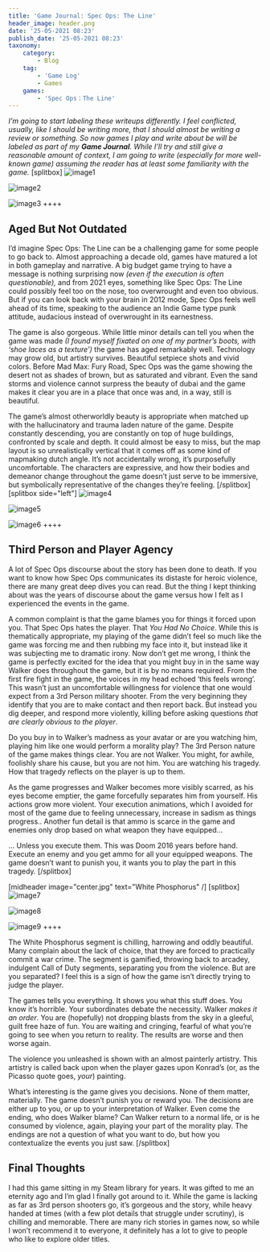 ```yaml
---
title: 'Game Journal: Spec Ops: The Line'
header_image: header.png
date: '25-05-2021 08:23'
publish_date: '25-05-2021 08:23'
taxonomy:
    category:
        - Blog
    tag:
        - 'Game Log'
        - Games
    games:
        - 'Spec Ops：The Line'
---
```


_I’m going to start labeling these writeups differently. I feel conflicted, usually, like I should be writing more, that I should almost be writing a review or something. So now games I play and write about be will be labeled as part of my **Game Journal**. While I’ll try and still give a reasonable amount of context, I am going to write (especially for more well-known game) assuming the reader has at least some familiarity with the game._
[splitbox]
![image1](image1.jpg?lightbox)

![image2](image2.jpg?lightbox)

![image3](image3.jpg?lightbox)
++++
## Aged But Not Outdated

I’d imagine Spec Ops: The Line can be a challenging game for some people to go back to. Almost approaching a decade old, games have matured a lot in both gameplay and narrative. A big budget game trying to have a message is nothing surprising now _(even if the execution is often questionable),_ and from 2021 eyes, something like Spec Ops: The Line could possibly feel too on the nose, too overwrought and even too obvious. But if you can look back with your brain in 2012 mode, Spec Ops feels well ahead of its time, speaking to the audience an Indie Game type punk attitude, audacious instead of overwrought in its earnestness.

The game is also gorgeous. While little minor details can tell you when the game was made _(I found myself fixated on one of my partner’s boots, with ‘shoe laces as a texture’)_ the game has aged remarkably well. Technology may grow old, but artistry survives. Beautiful setpiece shots and vivid colors. Before Mad Max: Fury Road, Spec Ops was the game showing the desert not as shades of brown, but as saturated and vibrant. Even the sand storms and violence cannot surpress the beauty of dubai and the game makes it clear you are in a place that once was and, in a way, still is beautiful.  

The game’s almost otherworldly beauty is appropriate when matched up with the hallucinatory and trauma laden nature of the game. Despite constantly descending, you are constantly on top of huge buildings, confronted by scale and depth. It could almost be easy to miss, but the map layout is so unrealistically vertical that it comes off as some kind of mapmaking dutch angle. It’s not accidentally wrong, it’s purposefully uncomfortable. The characters are expressive, and how their bodies and demeanor change throughout the game doesn’t just serve to be immersive, but symbolically representative of the changes they’re feeling.
[/splitbox]
[splitbox side="left"]
![image4](image4.jpg?lightbox)

![image5](image5.jpg?lightbox)

![image6](image6.jpg?lightbox)
++++
## Third Person and Player Agency

A lot of Spec Ops discourse about the story has been done to death. If you want to know how Spec Ops communicates its distaste for heroic violence, there are many great deep dives you can read. But the thing I kept thinking about was the years of discourse about the game versus how I felt as I experienced the events in the game.  
  
A common complaint is that the game blames you for things it forced upon you. That Spec Ops hates the player. That _You Had No Choice_. While this is thematically appropriate, my playing of the game didn’t feel so much like the game was forcing me and then rubbing my face into it, but instead like it was subjecting me to dramatic irony. Now don’t get me wrong, I think the game is perfectly excited for the idea that you might buy in in the same way Walker does throughout the game, but it is by no means required. From the first fire fight in the game, the voices in my head echoed ‘this feels wrong’. This wasn’t just an uncomfortable willingness for violence that one would expect from a 3rd Person military shooter. From the very beginning they identify that you are to make contact and then report back. But instead you dig deeper, and respond more violently, killing before asking questions _that are clearly obvious to the player_.

Do you buy in to Walker’s madness as your avatar or are you watching him, playing him like one would perform a morality play? The 3rd Person nature of the game makes things clear. You are not Walker. You might, for awhile, foolishly share his cause, but you are not him. You are watching his tragedy. How that tragedy reflects on the player is up to them.

As the game progresses and Walker becomes more visibly scarred, as his eyes become emptier, the game forcefully separates him from yourself. His actions grow more violent. Your execution animations, which I avoided for most of the game due to feeling unnecessary, increase in sadism as things progress.. Another fun detail is that ammo is scarce in the game and enemies only drop based on what weapon they have equipped…  
  
… Unless you execute them. This was Doom 2016 years before hand. Execute an enemy and you get ammo for all your equipped weapons. The game doesn’t want to punish you, it wants you to play the part in this tragedy.
[/splitbox]

[midheader image="center.jpg" text="White Phosphorus" /]
[splitbox]
![image7](image7.jpg?lightbox)

![image8](image8.jpg?lightbox)

![image9](image9.jpg?lightbox)
++++

The White Phosphorus segment is chilling, harrowing and oddly beautiful. Many complain about the lack of choice, that they are forced to practically commit a war crime. The segment is gamified, throwing back to arcadey, indulgent Call of Duty segments, separating you from the violence. But are you separated? I feel this is a sign of how the game isn’t directly trying to judge the player.

The games tells you everything. It shows you what this stuff does. You know it’s horrible. Your subordinates debate the necessity. Walker _makes it an order_. You are (hopefully) not dropping blasts from the sky in a gleeful, guilt free haze of fun. You are waiting and cringing, fearful of what you’re going to see when you return to reality. The results are worse and then worse again.

The violence you unleashed is shown with an almost painterly artistry. This artistry is called back upon when the player gazes upon Konrad’s (or, as the Picasso quote goes, _your_) painting.

What’s interesting is the game gives you decisions. None of them matter, materially. The game doesn’t punish you or reward you. The decisions are either up to you, or up to your interpretation of Walker. Even come the ending, who does Walker blame? Can Walker return to a normal life, or is he consumed by violence, again, playing your part of the morality play. The endings are not a question of what you want to do, but how you contextualize the events you just saw.
[/splitbox]
## Final Thoughts

I had this game sitting in my Steam library for years. It was gifted to me an eternity ago and I’m glad I finally got around to it. While the game is lacking as far as 3rd person shooters go, it’s gorgeous and the story, while heavy handed at times (with a few plot details that struggle under scrutiny), is chilling and memorable. There are many rich stories in games now, so while I won’t recommend it to everyone, it definitely has a lot to give to people who like to explore older titles.
